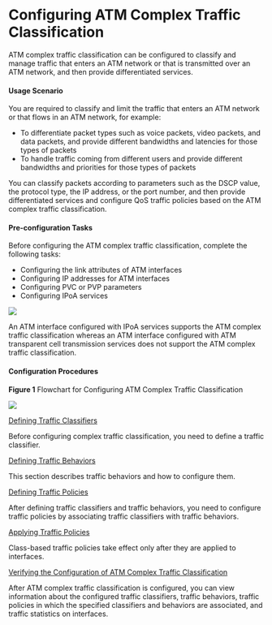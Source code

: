 Configuring ATM Complex Traffic Classification
==============================================

ATM complex traffic classification can be configured to
classify and manage traffic that enters an ATM network or that is
transmitted over an ATM network, and then provide differentiated services.

#### Usage Scenario

You are required to classify
and limit the traffic that enters an ATM network or that flows in
an ATM network, for example:

* To differentiate packet types such as voice packets, video
  packets, and data packets, and provide different bandwidths and latencies
  for those types of packets
* To handle traffic coming from different users and provide different
  bandwidths and priorities for those types of packets

You can classify packets according to parameters such as the
DSCP value, the protocol type, the IP address, or the port number,
and then provide differentiated services and configure QoS traffic
policies based on the ATM complex traffic classification.


#### Pre-configuration Tasks

Before configuring
the ATM complex traffic classification, complete the following tasks:

* Configuring the link attributes of ATM interfaces
* Configuring IP addresses for ATM interfaces
* Configuring PVC or PVP parameters
* Configuring IPoA services

![](../../../../public_sys-resources/note_3.0-en-us.png) 

An ATM interface configured with IPoA services
supports the ATM complex traffic classification whereas an ATM interface
configured with ATM transparent cell transmission services does not
support the ATM complex traffic classification.



#### Configuration Procedures

**Figure 1** Flowchart for Configuring ATM Complex Traffic Classification
  
![](images/fig_dc_ne_qos_cfg_01238801.png)


[Defining Traffic Classifiers](../../../../software/nev8r10_vrpv8r16/user/ne/dc_ne_qos_cfg_012390.html)

Before configuring complex traffic classification, you need to define a traffic classifier.

[Defining Traffic Behaviors](../../../../software/nev8r10_vrpv8r16/user/ne/dc_ne_qos_cfg_012391.html)

This section describes traffic behaviors and how to configure them.

[Defining Traffic Policies](../../../../software/nev8r10_vrpv8r16/user/ne/dc_ne_qos_cfg_012392.html)

After defining traffic classifiers and traffic behaviors, you need to configure traffic policies by associating traffic classifiers with traffic behaviors.

[Applying Traffic Policies](../../../../software/nev8r10_vrpv8r16/user/ne/dc_ne_qos_cfg_012393.html)

Class-based traffic policies take effect only after they are applied to interfaces.

[Verifying the Configuration of ATM Complex Traffic Classification](../../../../software/nev8r10_vrpv8r16/user/ne/dc_ne_qos_cfg_012394.html)

After ATM complex traffic classification is configured, you can view information about the configured traffic classifiers, traffic behaviors, traffic policies in which the specified classifiers and behaviors are associated, and traffic statistics on interfaces.